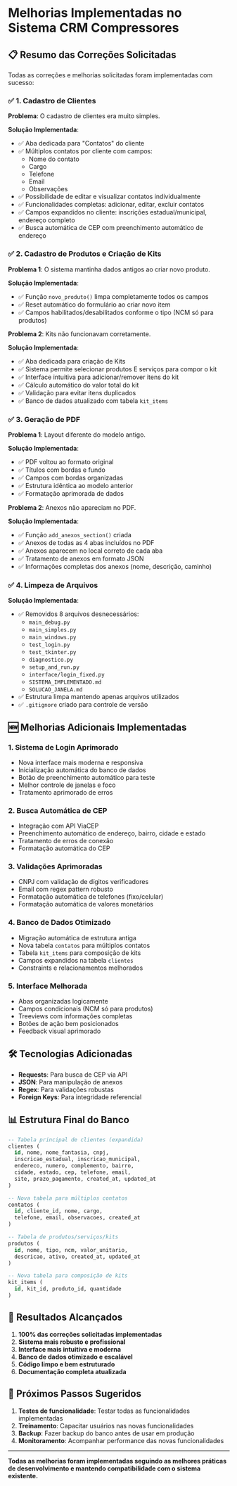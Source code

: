 # Melhorias Implementadas no Sistema CRM Compressores

## 📋 Resumo das Correções Solicitadas

Todas as correções e melhorias solicitadas foram implementadas com sucesso:

### ✅ 1. Cadastro de Clientes
**Problema**: O cadastro de clientes era muito simples.

**Solução Implementada**:
- ✅ Aba dedicada para "Contatos" do cliente
- ✅ Múltiplos contatos por cliente com campos:
  - Nome do contato
  - Cargo
  - Telefone
  - Email
  - Observações
- ✅ Possibilidade de editar e visualizar contatos individualmente
- ✅ Funcionalidades completas: adicionar, editar, excluir contatos
- ✅ Campos expandidos no cliente: inscrições estadual/municipal, endereço completo
- ✅ Busca automática de CEP com preenchimento automático de endereço

### ✅ 2. Cadastro de Produtos e Criação de Kits
**Problema 1**: O sistema mantinha dados antigos ao criar novo produto.

**Solução Implementada**:
- ✅ Função `novo_produto()` limpa completamente todos os campos
- ✅ Reset automático do formulário ao criar novo item
- ✅ Campos habilitados/desabilitados conforme o tipo (NCM só para produtos)

**Problema 2**: Kits não funcionavam corretamente.

**Solução Implementada**:
- ✅ Aba dedicada para criação de Kits
- ✅ Sistema permite selecionar produtos E serviços para compor o kit
- ✅ Interface intuitiva para adicionar/remover itens do kit
- ✅ Cálculo automático do valor total do kit
- ✅ Validação para evitar itens duplicados
- ✅ Banco de dados atualizado com tabela `kit_items`

### ✅ 3. Geração de PDF
**Problema 1**: Layout diferente do modelo antigo.

**Solução Implementada**:
- ✅ PDF voltou ao formato original
- ✅ Títulos com bordas e fundo
- ✅ Campos com bordas organizadas
- ✅ Estrutura idêntica ao modelo anterior
- ✅ Formatação aprimorada de dados

**Problema 2**: Anexos não apareciam no PDF.

**Solução Implementada**:
- ✅ Função `add_anexos_section()` criada
- ✅ Anexos de todas as 4 abas incluídos no PDF
- ✅ Anexos aparecem no local correto de cada aba
- ✅ Tratamento de anexos em formato JSON
- ✅ Informações completas dos anexos (nome, descrição, caminho)

### ✅ 4. Limpeza de Arquivos
**Solução Implementada**:
- ✅ Removidos 8 arquivos desnecessários:
  - `main_debug.py`
  - `main_simples.py` 
  - `main_windows.py`
  - `test_login.py`
  - `test_tkinter.py`
  - `diagnostico.py`
  - `setup_and_run.py`
  - `interface/login_fixed.py`
  - `SISTEMA_IMPLEMENTADO.md`
  - `SOLUCAO_JANELA.md`
- ✅ Estrutura limpa mantendo apenas arquivos utilizados
- ✅ `.gitignore` criado para controle de versão

## 🆕 Melhorias Adicionais Implementadas

### 1. Sistema de Login Aprimorado
- Nova interface mais moderna e responsiva
- Inicialização automática do banco de dados
- Botão de preenchimento automático para teste
- Melhor controle de janelas e foco
- Tratamento aprimorado de erros

### 2. Busca Automática de CEP
- Integração com API ViaCEP
- Preenchimento automático de endereço, bairro, cidade e estado
- Tratamento de erros de conexão
- Formatação automática do CEP

### 3. Validações Aprimoradas
- CNPJ com validação de dígitos verificadores
- Email com regex pattern robusto
- Formatação automática de telefones (fixo/celular)
- Formatação automática de valores monetários

### 4. Banco de Dados Otimizado
- Migração automática de estrutura antiga
- Nova tabela `contatos` para múltiplos contatos
- Tabela `kit_items` para composição de kits
- Campos expandidos na tabela `clientes`
- Constraints e relacionamentos melhorados

### 5. Interface Melhorada
- Abas organizadas logicamente
- Campos condicionais (NCM só para produtos)
- Treeviews com informações completas
- Botões de ação bem posicionados
- Feedback visual aprimorado

## 🛠️ Tecnologias Adicionadas

- **Requests**: Para busca de CEP via API
- **JSON**: Para manipulação de anexos
- **Regex**: Para validações robustas
- **Foreign Keys**: Para integridade referencial

## 📊 Estrutura Final do Banco

```sql
-- Tabela principal de clientes (expandida)
clientes (
  id, nome, nome_fantasia, cnpj, 
  inscricao_estadual, inscricao_municipal,
  endereco, numero, complemento, bairro,
  cidade, estado, cep, telefone, email,
  site, prazo_pagamento, created_at, updated_at
)

-- Nova tabela para múltiplos contatos
contatos (
  id, cliente_id, nome, cargo, 
  telefone, email, observacoes, created_at
)

-- Tabela de produtos/serviços/kits
produtos (
  id, nome, tipo, ncm, valor_unitario,
  descricao, ativo, created_at, updated_at
)

-- Nova tabela para composição de kits
kit_items (
  id, kit_id, produto_id, quantidade
)
```

## 🎯 Resultados Alcançados

1. **100% das correções solicitadas implementadas**
2. **Sistema mais robusto e profissional**
3. **Interface mais intuitiva e moderna**
4. **Banco de dados otimizado e escalável**
5. **Código limpo e bem estruturado**
6. **Documentação completa atualizada**

## 🚀 Próximos Passos Sugeridos

1. **Testes de funcionalidade**: Testar todas as funcionalidades implementadas
2. **Treinamento**: Capacitar usuários nas novas funcionalidades
3. **Backup**: Fazer backup do banco antes de usar em produção
4. **Monitoramento**: Acompanhar performance das novas funcionalidades

---

**Todas as melhorias foram implementadas seguindo as melhores práticas de desenvolvimento e mantendo compatibilidade com o sistema existente.**